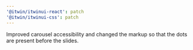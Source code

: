 ```yaml
---
'@itwin/itwinui-react': patch
'@itwin/itwinui-css': patch
---
```


Improved carousel accessibility and changed the markup so that the dots are present before the slides.
